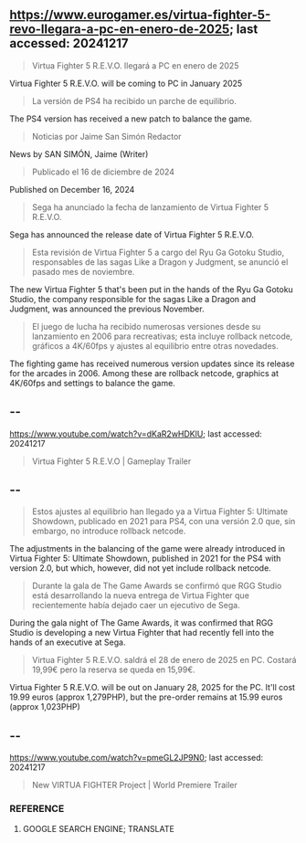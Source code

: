 ## https://www.eurogamer.es/virtua-fighter-5-revo-llegara-a-pc-en-enero-de-2025; last accessed: 20241217

> Virtua Fighter 5 R.E.V.O. llegará a PC en enero de 2025

Virtua Fighter 5 R.E.V.O. will be coming to PC in January 2025

> La versión de PS4 ha recibido un parche de equilibrio.

The PS4 version has received a new patch to balance the game.

> Noticias por Jaime San Simón Redactor

News by SAN SIMÓN, Jaime (Writer)

> Publicado el 16 de diciembre de 2024

Published on December 16, 2024

> Sega ha anunciado la fecha de lanzamiento de Virtua Fighter 5 R.E.V.O.

Sega has announced the release date of Virtua Fighter 5 R.E.V.O.

> Esta revisión de Virtua Fighter 5 a cargo del Ryu Ga Gotoku Studio, responsables de las sagas Like a Dragon y Judgment, se anunció el pasado mes de noviembre.

The new Virtua Fighter 5 that's been put in the hands of the Ryu Ga Gotoku Studio, the company responsible for the sagas Like a Dragon and Judgment, was announced the previous November.

> El juego de lucha ha recibido numerosas versiones desde su lanzamiento en 2006 para recreativas; esta incluye rollback netcode, gráficos a 4K/60fps y ajustes al equilibrio entre otras novedades. 

The fighting game has received numerous version updates since its release for the arcades in 2006. Among these are rollback netcode, graphics at 4K/60fps and settings to balance the game.

## --

https://www.youtube.com/watch?v=dKaR2wHDKlU; last accessed: 20241217

> Virtua Fighter 5 R.E.V.O | Gameplay Trailer 

## --

> Estos ajustes al equilibrio han llegado ya a Virtua Fighter 5: Ultimate Showdown, publicado en 2021 para PS4, con una versión 2.0 que, sin embargo, no introduce rollback netcode.

The adjustments in the balancing of the game were already introduced in Virtua Fighter 5: Ultimate Showdown, published in 2021 for the PS4 with version 2.0, but which, however, did not yet include rollback netcode.

> Durante la gala de The Game Awards se confirmó que RGG Studio está desarrollando la nueva entrega de Virtua Fighter que recientemente había dejado caer un ejecutivo de Sega.

During the gala night of The Game Awards, it was confirmed that RGG Studio is developing a new Virtua Fighter that had recently fell into the hands of an executive at Sega.

> Virtua Fighter 5 R.E.V.O. saldrá el 28 de enero de 2025 en PC. Costará 19,99€ pero la reserva se queda en 15,99€. 

Virtua Fighter 5 R.E.V.O. will be out on January 28, 2025 for the PC. It'll cost 19.99 euros (approx 1,279PHP), but the pre-order remains at 15.99 euros (approx 1,023PHP)

## --

https://www.youtube.com/watch?v=pmeGL2JP9N0; last accessed: 20241217

> New VIRTUA FIGHTER Project | World Premiere Trailer 

### REFERENCE

1) GOOGLE SEARCH ENGINE; TRANSLATE